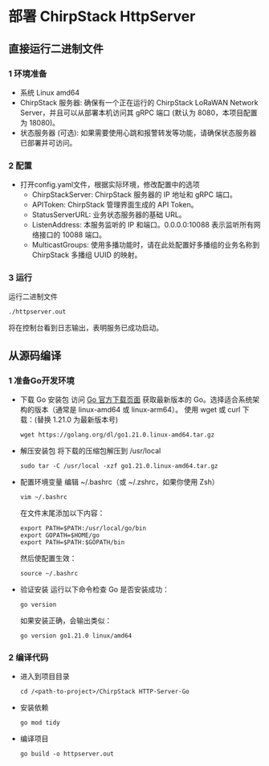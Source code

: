 # 部署 ChirpStack HttpServer
## 直接运行二进制文件
### 1 环境准备
- 系统 Linux amd64
- ChirpStack 服务器: 确保有一个正在运行的 ChirpStack LoRaWAN Network Server，并且可以从部署本机访问其 gRPC 端口 (默认为 8080，本项目配置为 18080)。
- 状态服务器 (可选): 如果需要使用心跳和报警转发等功能，请确保状态服务器已部署并可访问。
### 2 配置
- 打开config.yaml文件，根据实际环境，修改配置中的选项
    - ChirpStackServer: ChirpStack 服务器的 IP 地址和 gRPC 端口。
    - APIToken: ChirpStack 管理界面生成的 API Token。
    - StatusServerURL: 业务状态服务器的基础 URL。
    - ListenAddress: 本服务监听的 IP 和端口。0.0.0.0:10088 表示监听所有网络接口的 10088 端口。
    - MulticastGroups: 使用多播功能时，请在此处配置好多播组的业务名称到 ChirpStack 多播组 UUID 的映射。
### 3 运行
运行二进制文件
```
./httpserver.out
```
将在控制台看到日志输出，表明服务已成功启动。
## 从源码编译
### 1 准备Go开发环境
- 下载 Go 安装包
访问 [Go 官方下载页面](https://go.dev/dl/) 获取最新版本的 Go。选择适合系统架构的版本（通常是 linux-amd64 或 linux-arm64）。
使用 wget 或 curl 下载：(替换 1.21.0 为最新版本号)
    ```Shell
    wget https://golang.org/dl/go1.21.0.linux-amd64.tar.gz
    ```
- 解压安装包
  将下载的压缩包解压到 /usr/local
    ```Shell
    sudo tar -C /usr/local -xzf go1.21.0.linux-amd64.tar.gz
    ```
- 配置环境变量
编辑 ~/.bashrc（或 ~/.zshrc，如果你使用 Zsh）
    ```
    vim ~/.bashrc
    ```
    在文件末尾添加以下内容：
    ```
    export PATH=$PATH:/usr/local/go/bin
    export GOPATH=$HOME/go
    export PATH=$PATH:$GOPATH/bin
    ```
    然后使配置生效：
    ```
    source ~/.bashrc
    ```
- 验证安装
  运行以下命令检查 Go 是否安装成功：
    ```
    go version
    ```
    如果安装正确，会输出类似：
    ```
    go version go1.21.0 linux/amd64
    ```
### 2 编译代码
- 进入到项目目录
    ```
    cd /<path-to-project>/ChirpStack HTTP-Server-Go
    ```
- 安装依赖
    ```
    go mod tidy
    ```
- 编译项目
    ```
    go build -o httpserver.out
    ```